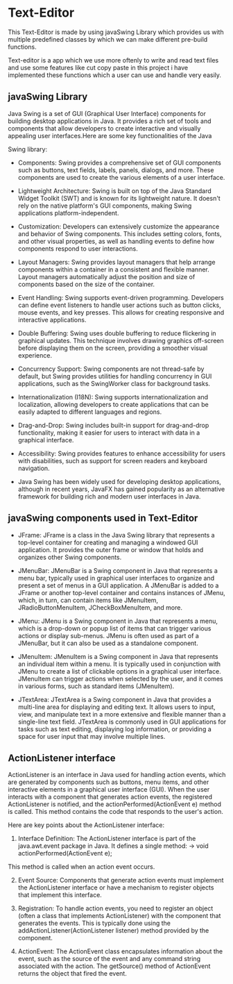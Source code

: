# Text-Editor

This Text-Editor is made by using javaSwing Library which provides us with multiple predefined classes by which we can make different pre-build functions.

Text-editor is a app which we use more oftenly to write and read text files and use some features like cut copy paste in this project i have implemented these functions which a user can use and handle very easily.




## javaSwing Library

Java Swing is a set of GUI (Graphical User Interface) components for building desktop applications in Java. It provides a rich set of tools and components that allow developers to create interactive and visually appealing user interfaces.Here are some key functionalities of the Java 

Swing library:

* Components: Swing provides a comprehensive set of GUI components such as buttons, text fields, labels, panels, dialogs, and more. These components are used to create the various elements of a user interface.

* Lightweight Architecture: Swing is built on top of the Java Standard Widget Toolkit (SWT) and is known for its lightweight nature. It doesn't rely on the native platform's GUI components, making Swing applications platform-independent.

* Customization: Developers can extensively customize the appearance and behavior of Swing components. This includes setting colors, fonts, and other visual properties, as well as handling events to define how components respond to user interactions.

* Layout Managers: Swing provides layout managers that help arrange components within a container in a consistent and flexible manner. Layout managers automatically adjust the position and size of components based on the size of the container.

* Event Handling: Swing supports event-driven programming. Developers can define event listeners to handle user actions such as button clicks, mouse events, and key presses. This allows for creating responsive and interactive applications.

* Double Buffering: Swing uses double buffering to reduce flickering in graphical updates. This technique involves drawing graphics off-screen before displaying them on the screen, providing a smoother visual experience.

* Concurrency Support: Swing components are not thread-safe by default, but Swing provides utilities for handling concurrency in GUI applications, such as the SwingWorker class for background tasks.

* Internationalization (I18N): Swing supports internationalization and localization, allowing developers to create applications that can be easily adapted to different languages and regions.

* Drag-and-Drop: Swing includes built-in support for drag-and-drop functionality, making it easier for users to interact with data in a graphical interface.

* Accessibility: Swing provides features to enhance accessibility for users with disabilities, such as support for screen readers and keyboard navigation.

* Java Swing has been widely used for developing desktop applications, although in recent years, JavaFX has gained popularity as an alternative framework for building rich and modern user interfaces in Java.



## javaSwing components used in Text-Editor

* JFrame: JFrame is a class in the Java Swing library that represents a top-level container for creating and managing a windowed GUI application. It provides the outer frame or window that holds and organizes other Swing components.

* JMenuBar: JMenuBar is a Swing component in Java that represents a menu bar, typically used in graphical user interfaces to organize and present a set of menus in a GUI application. A JMenuBar is added to a JFrame or another top-level container and contains instances of JMenu, which, in turn, can contain items like JMenuItem, JRadioButtonMenuItem, JCheckBoxMenuItem, and more.

* JMenu: JMenu is a Swing component in Java that represents a menu, which is a drop-down or popup list of items that can trigger various actions or display sub-menus. JMenu is often used as part of a JMenuBar, but it can also be used as a standalone component.

* JMenuItem: JMenuItem is a Swing component in Java that represents an individual item within a menu. It is typically used in conjunction with JMenu to create a list of clickable options in a graphical user interface. JMenuItem can trigger actions when selected by the user, and it comes in various forms, such as standard items (JMenuItem).

* JTextArea: JTextArea is a Swing component in Java that provides a multi-line area for displaying and editing text. It allows users to input, view, and manipulate text in a more extensive and flexible manner than a single-line text field. JTextArea is commonly used in GUI applications for tasks such as text editing, displaying log information, or providing a space for user input that may involve multiple lines.
## ActionListener interface

ActionListener is an interface in Java used for handling action events, which are generated by components such as buttons, menu items, and other interactive elements in a graphical user interface (GUI). When the user interacts with a component that generates action events, the registered ActionListener is notified, and the actionPerformed(ActionEvent e) method is called. This method contains the code that responds to the user's action.

Here are key points about the ActionListener interface:

1. Interface Definition: The ActionListener interface is part of the java.awt.event package in Java. It defines a single method:
-> void actionPerformed(ActionEvent e);

This method is called when an action event occurs.

2. Event Source: Components that generate action events must implement the ActionListener interface or have a mechanism to register objects that implement this interface.

3. Registration: To handle action events, you need to register an object (often a class that implements ActionListener) with the component that generates the events. This is typically done using the addActionListener(ActionListener listener) method provided by the component.

4. ActionEvent: The ActionEvent class encapsulates information about the event, such as the source of the event and any command string associated with the action. The getSource() method of ActionEvent returns the object that fired the event.

